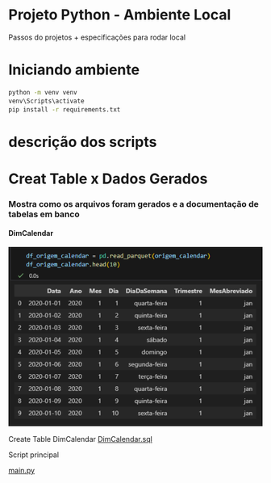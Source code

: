 #  Projeto Python - Ambiente Local

Passos do projetos + especificações para rodar local

# Iniciando ambiente 
```bash
python -m venv venv
venv\Scripts\activate
pip install -r requirements.txt

```
# descrição dos scripts




# Creat Table x Dados Gerados
### Mostra como os arquivos foram gerados e a documentação de tabelas em banco 

#### DimCalendar

![alt text](Documentation/imagens/DimCalendar.png)

Create Table DimCalendar
[DimCalendar.sql](Scripts/CreateTable/DimCalendar.sql)





Script principal

[main.py](Scripts/Prod/main.py)
